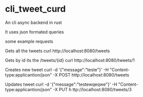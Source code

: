 # cli_tweet_curd
An cli async backend in rust

It uses json formated queries

some example requests

Gets all the tweets
curl http://localhost:8080/tweets

Gets by id
its the /tweets/{id}
curl http://localhost:8080/tweets/1

Creates new tweet
curl -d '{"message":"teste"}' -H "Content-type:applicantion/json" -X POST http://localhost:8080/tweets

Updates tweet 
curl -d '{"message":"testewqeqwe"}' -H "Content-type:applicantion/json" -X PUT h
ttp://localhost:8080/tweets/3
